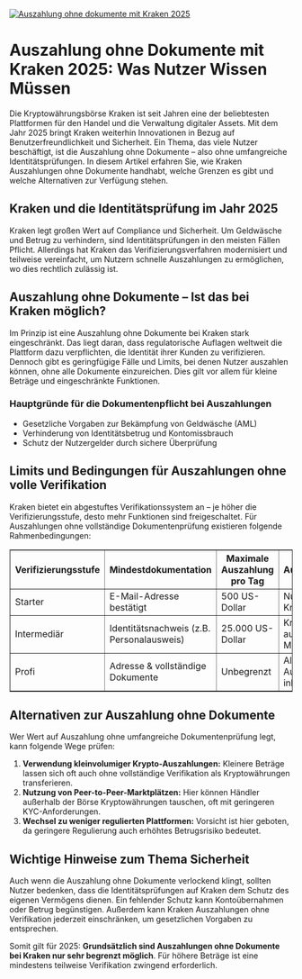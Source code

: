 [![Auszahlung ohne dokumente mit Kraken 2025](https://123-caf.pages.dev/gitsignup.png)](https://vrmoo.ru/Bt82HjjY)

<h1>Auszahlung ohne Dokumente mit Kraken 2025: Was Nutzer Wissen Müssen</h1> <p>Die Kryptowährungsbörse Kraken ist seit Jahren eine der beliebtesten Plattformen für den Handel und die Verwaltung digitaler Assets. Mit dem Jahr 2025 bringt Kraken weiterhin Innovationen in Bezug auf Benutzerfreundlichkeit und Sicherheit. Ein Thema, das viele Nutzer beschäftigt, ist die Auszahlung ohne Dokumente – also ohne umfangreiche Identitätsprüfungen. In diesem Artikel erfahren Sie, wie Kraken Auszahlungen ohne Dokumente handhabt, welche Grenzen es gibt und welche Alternativen zur Verfügung stehen.</p>  <h2>Kraken und die Identitätsprüfung im Jahr 2025</h2> <p>Kraken legt großen Wert auf Compliance und Sicherheit. Um Geldwäsche und Betrug zu verhindern, sind Identitätsprüfungen in den meisten Fällen Pflicht. Allerdings hat Kraken das Verifizierungsverfahren modernisiert und teilweise vereinfacht, um Nutzern schnelle Auszahlungen zu ermöglichen, wo dies rechtlich zulässig ist.</p>  <h2>Auszahlung ohne Dokumente – Ist das bei Kraken möglich?</h2> <p>Im Prinzip ist eine Auszahlung ohne Dokumente bei Kraken stark eingeschränkt. Das liegt daran, dass regulatorische Auflagen weltweit die Plattform dazu verpflichten, die Identität ihrer Kunden zu verifizieren. Dennoch gibt es geringfügige Fälle und Limits, bei denen Nutzer auszahlen können, ohne alle Dokumente einzureichen. Dies gilt vor allem für kleine Beträge und eingeschränkte Funktionen.</p>  <h3>Hauptgründe für die Dokumentenpflicht bei Auszahlungen</h3> <ul>   <li>Gesetzliche Vorgaben zur Bekämpfung von Geldwäsche (AML)</li>   <li>Verhinderung von Identitätsbetrug und Kontomissbrauch</li>   <li>Schutz der Nutzergelder durch sichere Überprüfung</li> </ul>  <h2>Limits und Bedingungen für Auszahlungen ohne volle Verifikation</h2> <p>Kraken bietet ein abgestuftes Verifikationssystem an – je höher die Verifizierungsstufe, desto mehr Funktionen sind freigeschaltet. Für Auszahlungen ohne vollständige Dokumentenprüfung existieren folgende Rahmenbedingungen:</p>  <table border="1" cellspacing="0" cellpadding="6">   <thead>     <tr>       <th>Verifizierungsstufe</th>       <th>Mindestdokumentation</th>       <th>Maximale Auszahlung pro Tag</th>       <th>Auszahlungsarten</th>     </tr>   </thead>   <tbody>     <tr>       <td>Starter</td>       <td>E-Mail-Adresse bestätigt</td>       <td>500 US-Dollar</td>       <td>Nur Kryptowährungen</td>     </tr>     <tr>       <td>Intermediär</td>       <td>Identitätsnachweis (z.B. Personalausweis)</td>       <td>25.000 US-Dollar</td>       <td>Krypto & Fiat ausgewählte Methoden</td>     </tr>     <tr>       <td>Profi</td>       <td>Adresse & vollständige Dokumente</td>       <td>Unbegrenzt</td>       <td>Alle Auszahlungsarten inkl. Bank</td>     </tr>   </tbody> </table>  <h2>Alternativen zur Auszahlung ohne Dokumente</h2> <p>Wer Wert auf Auszahlung ohne umfangreiche Dokumentenprüfung legt, kann folgende Wege prüfen:</p> <ol>   <li><strong>Verwendung kleinvolumiger Krypto-Auszahlungen:</strong> Kleinere Beträge lassen sich oft auch ohne vollständige Verifikation als Kryptowährungen transferieren.</li>   <li><strong>Nutzung von Peer-to-Peer-Marktplätzen:</strong> Hier können Händler außerhalb der Börse Kryptowährungen tauschen, oft mit geringeren KYC-Anforderungen.</li>   <li><strong>Wechsel zu weniger regulierten Plattformen:</strong> Vorsicht ist hier geboten, da geringere Regulierung auch erhöhtes Betrugsrisiko bedeutet.</li> </ol>  <h2>Wichtige Hinweise zum Thema Sicherheit</h2> <p>Auch wenn die Auszahlung ohne Dokumente verlockend klingt, sollten Nutzer bedenken, dass die Identitätsprüfungen auf Kraken dem Schutz des eigenen Vermögens dienen. Ein fehlender Schutz kann Kontoübernahmen oder Betrug begünstigen. Außerdem kann Kraken Auszahlungen ohne Verifikation jederzeit einschränken, um gesetzlichen Vorgaben zu entsprechen.</p>  <p>Somit gilt für 2025: <strong>Grundsätzlich sind Auszahlungen ohne Dokumente bei Kraken nur sehr begrenzt möglich</strong>. Für höhere Beträge ist eine mindestens teilweise Verifikation zwingend erforderlich.</p>